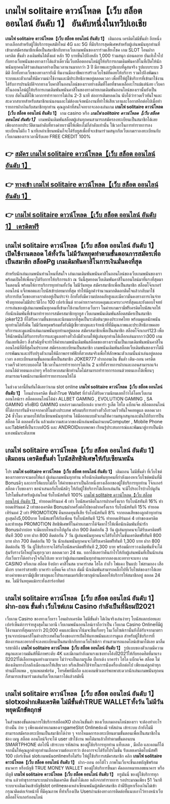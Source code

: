 # เกมไพ่ solitaire ดาวน์โหลด【เว็บ สล็อต ออนไลน์ อันดับ 1】  อันดับหนึ่งในทวีปเอเชีย

**เกมไพ่ solitaire ดาวน์โหลด【เว็บ สล็อต ออนไลน์ อันดับ 1】** เติมถอน เครดิตไม่มีขั้นต่ำ  อีกหนึ่งทางเลือกสำหรับผู้ใช้บริการยุคสมัยใหม่ 4G และ 5G ที่มีบริการสุดพิเศษสำหรับผู้เล่นพนันทุกท่านที่เข้ามาสมัครสมาชิกเพื่อเป็นสมาชิกกับทางเว็บเกมพนันของเราร่วมเสี่ยงโชค เกม SLOT  โอนฝากเครดิต ขั้นต่ำ ลงเดิมพันได้ตั้งแต่ หลัก 10 บาทขึ้นไปถึงหลัก 1,000 ร่วมสนุก ผ่อนคลาย บันเทิงใจไปกับทางเว็บพนันของทางเราได้แล้วเดี๋ยวนี้เว็บสล็อตออนไลน์ผู้ให้บริการเกมเดิมพันคาสิโนที่เปิดให้นักพนันทุกคนได้ร่วมเล่นมาอย่างเป็นเวลานานมากกว่า 3 ปี มีภาพและรูปแบบที่ดูสมจริง รูปแบบระบบ 3 มิติ
อีกทั้งทางเว็บของทางเรายังมี ทีมงานมืออาชีพการสร้างเว็บไซต์ที่คอยให้บริการ  รวมไปถึงพัฒนาระบบและตัวเกมให้มีความน่าใช้งานและมีประสิทธิภาพอยู่ตลอดเวลา เพื่อที่ให้ผู้ใช้บริการที่เข้ามาใช้งานได้รับการปรนนิบัติจากทางเว็บคาสิโนออนไลน์ของเราอย่างเต็มที่โดยที่ขาดเหลืออะไรแม้แต่น้อย เว็บคาสิโนออนไลน์ผู้ให้บริการเกมเดิมพันพนันคาสิโนของทางค่ายเกมเดิมพันออนไลน์ของเรานั้นยังเป็นระบบ อัตโนมัติใช้เวลาการทำรายการไม่เกิน 2-3 นาที ต่อการเติมยอดเงิน นับได้ว่ารวดเร็วทันใจและสะดวกสบายสำหรับสมาชิกแน่นอนและไม่ต้องแจ้งพนักงานที่ทำให้เสียเวลาและโอกาสอีกต่อไปเมื่อทำรายการฝากงินกับสมาชิกทุกท่าน
คุณลูกค้าที่สนใจอยากจะลองเล่นเกม **เกมไพ่ solitaire ดาวน์โหลด【เว็บ สล็อต ออนไลน์ อันดับ 1】** เกม casino  หรือ ***เกมไพ่ solitaire ดาวน์โหลด【เว็บ สล็อต ออนไลน์ อันดับ 1】*** เกมพนันเดิมพันสล็อตผู้เล่นทุกคนสามารถสมัครลงทะเบียนเป็นสมาชิกได้เลยเพียงกรอกประวัติตามลำดับที่ทางค่ายเรามีให้เพียงไม่กี่ลำดับเท่านั้น ใช้เวลาในการทำรายการลงทะเบียนไม่ถึง 1 นาทีเหล่าเซียนพนันก็จะได้รับยูสเพื่อที่จะเข้ามาร่วมสนุกกับเว็บเกมเราลงทะเบียนกับเว็บเกมของเราเวลานี้รับเลย FREE CREDIT 100%

## 👉 [สมัคร เกมไพ่ solitaire ดาวน์โหลด【เว็บ สล็อต ออนไลน์ อันดับ 1】](https://archa888.com/)
## 👉 [ทางเข้า เกมไพ่ solitaire ดาวน์โหลด【เว็บ สล็อต ออนไลน์ อันดับ 1】](https://archa888.com/)
## 👉 [เกมไพ่ solitaire ดาวน์โหลด【เว็บ สล็อต ออนไลน์ อันดับ 1】 เครดิตฟรี](https://archa888.com/)

## เกมไพ่ solitaire ดาวน์โหลด【เว็บ สล็อต ออนไลน์ อันดับ 1】 เปิดใช้งานตลอด ได้ทั้งวัน ไม่มีวันหยุดทำตามขั้นตอนการสมัครเพื่อเป็นสมาชิก สล็อตPg เกมเดิมพันคาสิโนการเงินมั่นคงที่สุด

สำหรับนักเล่นเกมพนันท่านไหนที่สนใจ เล่นเกมเดิมพันพนันคาสิโนออนไลน์ของเว็บเกมพนันของเราพร้อมเปิดให้เพื่อนๆได้รับการให้บริการแล้ว ณ วันนี้สุดยอดเว็บเดิมพันคาสิโนออนไลน์มาที่แรงที่สุดมาในตอนนี้ พร้อมให้การบริการทุกท่านทั้งวัน ไม่มีวันหยุด สมัครสมาชิกเพื่อเป็นสมาชิก สล็อตโจ๊กเกอร์ออนไลน์ แจ็กพอตและโบนัสเข้าบ่อยมากที่สุด ทำให้มีลูกค้าจำนวนมากติดอกติดใจแล้วกลับมาใช้บริการกับเว็บของทางเราต่ออยู่เป็นประจำ อีกทั้งยังมีความปลอดภัยสูงและมีความั่นคงทางการเงินจ่ายจริงทุกยอดไม่มีประวัติโกง 100 เปอร์เซ็นต์ ทางค่ายเราครอบคลุมและครบวงจรที่สุดและยังตอบโจทย์การเล่นของผู้เล่นเกมพนันทุกคนที่เข้ามาใช้งานกับทางเว็บเรา
ในค่ายเกมเรามีฟรีเครดิตโบนัสแจกให้กับนักเดิมพันที่เข้ามาทำรายการสมัครสมาชิกทุกยูส เว็บเกมพนันเดิมพันสล็อตสมัครเป็นสมาชิก joker123 ที่ได้รับความชื่นชอบและนิยมมากที่สุดเป็นระดับต้นๆของประเทศไทย พร้อมดูแลนักพนันทุกท่านได้ทั้งคืน ไม่มีวันหยุดพร้อมทั้งยังมีผู้เชี่ยวชาญและเจ้าหน้าที่ที่มีคุณภาพและประสิทธิภาพคอยบริการและดูแลนักเล่นเกมพนันทุกท่านอยู่ตลอด สมัครสมาชิกเพื่อเป็นสมาชิก สล็อตโจ๊กเกอร์123 เพื่อให้นักพนันได้รับการบริการและดูแลอย่างทั่วถึงมีตัวเกมให้ผู้เล่นทุกท่านได้เลือกเล่นมากกว่า300 เกมกันเลยทีเดียว
สิ่งสำคัญที่จะทำให้ค่ายเกมพนันเดิมพันสล็อตของทางเรานั้นเป็นเกมเดิมพันพนันคาสิโนออนไลน์ที่ดีที่สุดในประเทศ สมัครลงทะเบียนเป็นสมาชิก  เกมพนันเดิมพันสล็อตเว็บเดิมพันของเราได้มีการพัฒนาและปรับปรุงตัวเกมให้มีภาพกราฟฟิกที่สวยสมจริงเพื่อให้ลักษณะตัวเกมนั้นน่าเล่นอยู่ตลอดเวลา ลงทะเบียนตามขั้นตอนเพื่อเป็นสมาชิก JOKER777 ฝากถอนเงิน ขั้นต่ำ เติม-ถอน เครดิตรวดเร็วด้วยระบบออโต้ ใช้เวลาในการทำรายการไม่เกิน 2 นาทีทั้งรายการฝากและถอนสามารถแจ้งถอนได้ด้วยตนเองง่ายๆ หรือถ้าหากสมาชิกท่านใดไม่สามารถทำรายการถอนด้วยตนเองได้เพื่อนๆสามารถแจ้งพนักงานเพื่อทำรายการถอนให้ได้

ในช่วงเวลานี้ยืนยันได้เลยว่าเกม slot online **เกมไพ่ solitaire ดาวน์โหลด【เว็บ สล็อต ออนไลน์ อันดับ 1】** โอนฝากเครดิต ขั้นต่ำTrue Wallet ที่กำลังได้รับความนิยมเลยก็ว่าได้โดยเว็บเกมออนไลน์เรา สล็อตออนไลน์ได้นำ ALLBET GAMING , EVOLUTION GAMING , SA GAMING หรือBIG GAMING แหล่งรวมเกมป๊อกเด้ง บาคาร่า รูเล็ต ไฮโล แบ็กแจ๊ค สล็อตออนไลน์ ที่ได้การการันตีจากจากคาสิโนต่างประเทศ พร้อมบริการอย่างทั่วถึงรวดเร็วทันใจคอยดูแล ตลอดเวลา 24 ชั่วโมง มามอบให้กับเซียนพนันทุกท่าน ได้มีออกแบบตัวเกมให้ความสนุกสนุกและมันไปกับการปั่นสล็อต ได้ ตลอดทั้งวัน แล้วแต่ความสะดวกของนักเล่นพนันผ่านบนComputer , Mobile Phone และTabletที่เป็นระบบIOS และ ANDROIDแบบพกพา เรียนรู้ประสบการณ์และพัฒนาสู่การเป็นนักแทงพนันระดับเทพ

## เกมไพ่ solitaire ดาวน์โหลด【เว็บ สล็อต ออนไลน์ อันดับ 1】 เติมถอน เครดิตขั้นต่ำ โบนัสสิทธิพิเศษให้กับเซียนพนัน

โปร **เกมไพ่ solitaire ดาวน์โหลด【เว็บ สล็อต ออนไลน์ อันดับ 1】** เติมถอน ไม่มีขั้นต่ำ ที่เว็บไซต์ของเราอยากจะมอบให้แก่  ผู้เล่นเกมพนันทุกท่าน หรือนักเดิมพันทุกคนที่กำลังมองหาเว็บไซต์พนันที่มี Bonusดีๆ และการให้แบบไม่กั๊ก ให้ค่ายของเราเป็นอีกหนึ่งทางเลือกของผู้ใช้บริการทุกท่าน โจ๊กเกอร์สล็อต เว็บของเรา ขอนำเสนอกับโบนัสดีๆ ให้กับผู้ใช้บริการได้เลือกเล่นกัน จะมีโปรอะไรบ้างไปดูกัน
โปรโมชั่นสำหรับผู้เล่นใหม่ รับโบนัสทันที 100% [เกมไพ่ solitaire ดาวน์โหลด【เว็บ สล็อต ออนไลน์ อันดับ 1】](https://archa888.com/) ทำยอดเทิร์นแค่ 4 เท่า
โบนัสเครดิตในการฝากครั้งแรก รับโบนัสทันที 16% ทำยอดเทิร์นแค่ 2 เท่าของเครดิต
Bonusฝากครั้งต่อไปของฝากครั้งแรก รับโบนัสทันที 15% ทำยอดเทิร์นแค่ 2 เท่า
 PROMOTION คืนยอดทุนที่เสีย รับโบนัสทันที 8% จากยอดเสียของลูกค้าทุกท่าน สูงสุดถึง5,000บาท
โบนัสแชร์ให้กับเพื่อน รับโบนัสทันที 12% ทำยอดเทิร์นแค่ 4 เท่าของเครดิต
และท้ายสุด PROMOTION สิทธิพิเศษที่ในค่ายเกมเราได้จัดหาไว้ให้เพื่อนักเดิมพันที่น่ารัก Bonusฝากบ่อย จะมีแบบไหนบ้างไปดูกัน
ฝาก 900 ติดต่อกัน 3 วัน ผู้เล่นทุกคนจะได้รับเครดิตฟรีทันที 300 บาท
ฝาก 800 ติดต่อกัน 7 วัน ผู้เล่นพนันทุกคนจะได้รับโปรโมชั่นเครดิตฟรีทันที 800 บาท
ฝาก 700 ติดต่อกัน 10 วัน นักเล่นพนันทุกคนจะได้รับเครดิตฟรีทันที 1,300 บาท
ฝาก 800 ติดต่อกัน 15 วัน ผู้ใช้บริการจะได้รับโบนัสเครดิตฟรีทันที 2,300 บาท
พร้อมมีการวางเดิมพันที่จะได้ลุ้นรับรางวัลใหญ่ในทุกๆเวลา ตลอดเวลา 24 ชม. บอกได้เลยว่าคืนกำไรให้กับผู้เล่นพนันที่เป็นนักเล่นกับเว็บเราได้อย่างจุใจกันไปเลย หากว่าผู้เล่นเกมพนันทุกท่านอยากลองและอยากจะแทง เกม CASINO หรือเกม สล็อต ยิงปลา คาสิโนสด บาคาร่าสด ไฮโล กำถั่ว ไพ่แคง ปั่นแปะ ไพ่สามกอง เสือมังกร บาคาร่าสายฟ้า บาคาร่า แบ็คแจ๊ค เก้าเก ดัมมี่ นักเดิมพันสามารถคลิ๊กไปที่เว็บไซต์ของเราได้เลย ทางค่ายของเรามีผู้เชี่ยวชาญและโปรแกรมเมอร์เชี่ยวชาญด้านนี้คอยให้บริการให้สมาชิกอยู่ ตลอด 24 ชม. ไม่มีวันหยุดแม้กระทั่งเสาร์อาทิตย์

## เกมไพ่ solitaire ดาวน์โหลด【เว็บ สล็อต ออนไลน์ อันดับ 1】 ฝาก-ถอน ขั้นต่ำ  เว็บไซต์เกม Casino กำลังเป็นที่นิยมปี2021

เว็บเกม Casino ของทางเว็บเรา โอนฝากเครดิต ไม่มีขั้นต่ำ ได้เงินจริงเล่นง่ายๆ โบนัสแตกบ่อยและเปอร์เซ็นต์การจ่ายสูงสุดในเวลานี เว็บเกมพนันออนไลน์เราถือว่าเป็น เว็บเกม  Casino Onlineที่มีผู้ใช้งานมากที่สุดมากกว่า 20,000 คนและมีแนวโน้มจะขึ้นเรื่อยๆ ในเว็บไซต์เรานั้นยังได้รับจากมาตราฐานจากบ่อนคาสิโนต่างประเทศในเรื่องของการเปิดให้แทงพนันและการดูแล สำหรับผู้ใช้บริการที่ต้องการและอยากที่จะลงทะเบียนเป็นสมาชิกกับทางเว็บไซต์เรา ท่านสามารถแอดไลน์เข้ามาได้เลย
	มาลิ้มรสชาติถึง **เกมไพ่ solitaire ดาวน์โหลด【เว็บ สล็อต ออนไลน์ อันดับ 1】** รูปแบบของตัวเกมมีความสนุกและความมันส์ที่มีภาพระดับ 4K และมีเกมกำลังมาแรงแซงทางโค้งปี2021ให้กับยอดฮิตที่มาแรงปี2021ได้เลือกหมุนอย่างมากมาย  ไม่ว่าจะเป็นเกมรูเล็ต  ป๊อกเด้ง บาคาร่า ไฮโล แบ็กแจ๊ค สล็อต ไม่ต้องเดินทางไกลถึงเมืองนอกให้เสียเวลา หรือเสียค่าใช้จ่ายในการนั่งเครื่องอีกต่อไป เพียงแค่ลูกค้าทุกท่านมีไอแพด , ทุกแพลตฟอร์ม , โทรศัพท์มือถือ และคอมพิวเตอร์พกพาสะดวกนักเล่นเกมพนันทุกคนก็สามารถเข้ามาร่วมเล่นกับเว็บเกมเราได้แล้วสมัยนี้

## เกมไพ่ solitaire ดาวน์โหลด【เว็บ สล็อต ออนไลน์ อันดับ 1】 slotxoฝากเติมเครดิต ไม่มีขั้นต่ำTRUE WALLETทั้งวัน ไม่มีวันหยุดนักขัตฤกษ์

ในส่วนของขั้นตอนการใช้บริการสล็อตXO ฝากเงินขั้นต่ำ ของเว็บเกมออนไลน์ของเรา จะต้องทำอะไรบ้างนั้น ง่าย ๆ เพียงแค่ค่ายเกมของเราgameSlot Onlineต้องมี รหัสผ่าน เข้าระบบ ถ้ายังไม่มีสามารถสมัครลงทะเบียนเป็นสมาชิกได้ง่าย ๆ จากโหมดการลงทะเบียนตามขั้นตอนเพื่อเป็นสมาชิกในช่อง เมนู สล็อต ออนไลน์จึงจะได้ user เข้าใช้งาน พอได้มาแล้วก็ทำตามขั้นตอนบน SMARTPHONE ต่อไปนี้
เข้าระบบ รหัสผ่าน  ของผู้ใช้บริการทุกท่าน แท็บเลต , มือถือ และคอมก็ได้
จากนั้นให้คุณลูกค้าทุกท่านเลือกความต้องการว่า ต้องการจะได้รับโปรโมชั่น รับเลยเครดิตโบนัสฟรี 100 เปอร์เซ็นต์  slotเกมพนันonlineหรือไม่รับ
ให้ผู้ใช้บริการสมัครสมาชิก คลิก **เกมไพ่ solitaire ดาวน์โหลด【เว็บ สล็อต ออนไลน์ อันดับ 1】** ฝาก-ถอน ออโต้ไว ภาพในเว็บจะขึ้นเลขบัญชีพร้อมธนาคาร หรือบัญชี TRUE MONEY WALLET ของผู้ให้บริการขึ้นมา
คัดลอกหมายเลขธนาคาร หรือบัญชี **เกมไพ่ solitaire ดาวน์โหลด【เว็บ สล็อต ออนไลน์ อันดับ 1】** ทรูมันนี่ ของผู้ใช้บริการทุกท่าน แล้วทำธุรกรรมระบบฝากเติมเครดิต ขั้นต่ำได้เลย
หลังจากทำรายการ รอประมาณเพียง 51 วินาที ระบบจะเติมเงินเข้าบัญชีslot onlineของเหล่าเซียนพนันผู้สมัครสมาชิก
ถ้ามีปัญหาเรื่องเงินไม่เข้า กรุณาติดต่อเจ้าหน้าที่ ที่มีคุณภาพ ที่ทำเรื่องเปิด Userผ่านช่องทางการติดต่อที่แนบเอาไว้ทางหน้าเว็บสล็อตโจ๊กเกอร์ออนไลน์


